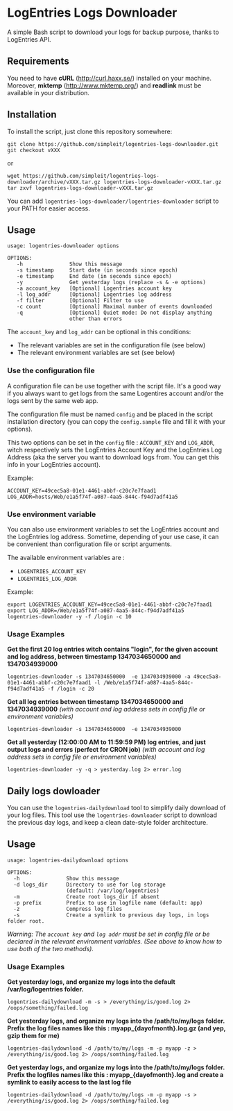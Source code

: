 LogEntries Logs Downloader
====================

A simple Bash script to download your logs for backup purpose, thanks to LogEntries API.

Requirements
---------------------

You need to have **cURL** (http://curl.haxx.se/) installed on your machine.
Moreover, **mktemp** (http://www.mktemp.org/) and **readlink** must be available in your distribution.

Installation
---------------------
To install the script, just clone this repository somewhere:

    git clone https://github.com/simpleit/logentries-logs-downloader.git
    git checkout vXXX

or

    wget https://github.com/simpleit/logentries-logs-downloader/archive/vXXX.tar.gz logentries-logs-downloader-vXXX.tar.gz
    tar zxvf logentries-logs-downloader-vXXX.tar.gz

You can add `logentries-logs-downloader/logentries-downloader` script to your PATH for easier access.

Usage
---------------------

    usage: logentries-downloader options

    OPTIONS:
       -h               Show this message
       -s timestamp     Start date (in seconds since epoch)
       -e timestamp     End date (in seconds since epoch)
       -y               Get yesterday logs (replace -s & -e options)
       -a account_key   [Optional] Logentries account key
       -l log_addr      [Optional] Logentries log address
       -f filter        [Optional] Filter to use
       -c count         [Optional] Maximal number of events downloaded
       -q               [Optional] Quiet mode: Do not display anything 
                        other than errors

The `account_key` and `log_addr` can be optional in this conditions:
*   The relevant variables are set in the configuration file (see below)
*   The relevant environment variables are set (see below)

### Use the configuration file  
A configuration file can be use together with the script file. It's a good way if you always want to get logs from the same Logentires account and/or the logs sent by the same web app.

The configuration file must be named `config` and be placed in the script installation directory (you can copy the `config.sample` file and fill it with your options).

This two options can be set in the `config` file : `ACCOUNT_KEY` and `LOG_ADDR`, witch respectively sets the LogEntries Account Key and the LogEntries Log Address (aka the server you want to download logs from. You can get this info in your LogEntries account).

Example:

    ACCOUNT_KEY=49cec5a8-01e1-4461-abbf-c20c7e7faad1
    LOG_ADDR=hosts/Web/e1a5f74f-a087-4aa5-844c-f94d7adf41a5

### Use environment variable

You can also use environment variables to set the LogEntries account and the LogEntries log address.
Sometime, depending of your use case, it can be convenient than configuration file or script arguments.

The available environment variables are :
*   `LOGENTRIES_ACCOUNT_KEY`
*   `LOGENTRIES_LOG_ADDR`

Example:

    export LOGENTRIES_ACCOUNT_KEY=49cec5a8-01e1-4461-abbf-c20c7e7faad1
    export LOG_ADDR=/Web/e1a5f74f-a087-4aa5-844c-f94d7adf41a5
    logentries-downloader -y -f /login -c 10

### Usage Examples

**Get the first 20 log entries witch contains "login", for the given account and log address, between timestamp 1347034650000 and 1347034939000**

    logentries-downloader -s 1347034650000	-e 1347034939000 -a 49cec5a8-01e1-4461-abbf-c20c7e7faad1 -l /Web/e1a5f74f-a087-4aa5-844c-f94d7adf41a5 -f /login -c 20

**Get all log entries between timestamp 1347034650000 and 1347034939000** *(with account and log address sets in config file or environment variables)*

    logentries-downloader -s 1347034650000	-e 1347034939000

**Get all yesterday (12:00:00 AM to 11:59:59 PM) log entries, and just output logs and errors (perfect for CRON job)** *(with account and log address sets in config file or environment variables)*

    logentries-downloader -y -q > yesterday.log 2> error.log

Daily logs dowloader
---------------------

You can use the `logentries-dailydownload` tool to simplify daily download of your log files.
This tool use the `logentries-downloader` script to download the previous day logs, and keep a clean date-style folder architecture.

Usage
---------------------

    usage: logentries-dailydownload options

    OPTIONS:
      -h               Show this message
      -d logs_dir      Directory to use for log storage 
                       (default: /var/log/logentries)
      -m               Create root logs_dir if absent
      -p prefix        Prefix to use in logfile name (default: app)
      -z               Compress log files
      -s               Create a symlink to previous day logs, in logs folder root.

*Warning: The `account key` and `log addr` must be set in config file or be declared in the relevant environment variables. (See above to know how to use both of the two methods).*

### Usage Examples

**Get yesterday logs, and organize my logs into the default /var/log/logentries folder.**

    logentries-dailydownload -m -s > /everything/is/good.log 2> /oops/something/failed.log

**Get yesterday logs, and organize my logs into the /path/to/my/logs folder. Prefix the log files names like this : myapp_{dayofmonth}.log.gz (and yep, gzip them for me)**

    logentries-dailydownload -d /path/to/my/logs -m -p myapp -z > /everything/is/good.log 2> /oops/somthing/failed.log

**Get yesterday logs, and organize my logs into the /path/to/my/logs folder. Prefix the logfiles names like this : myapp_{dayofmonth}.log and create a symlink to easily access to the last log file**

    logentries-dailydownload -d /path/to/my/logs -m -p myapp -s > /everything/is/good.log 2> /oops/somthing/failed.log